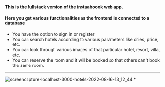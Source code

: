 #### This is the fullstack version of the instaaboook web app.
#### Here you get various functionalities as the frontend is connected to a database
* You have the option to sign in or register
* You can search hotels according to various parameters like cities, price, etc.
* You can look through various images of that particular hotel, resort, villa, etc.
* You can reserve the room and it will be booked so that others can't book the same room.
- - - -
![screencapture-localhost-3000-hotels-2022-08-16-13_12_44](https://user-images.githubusercontent.com/70688937/184828642-180eecb2-9e36-4559-a9b3-693980919299.png)
*
